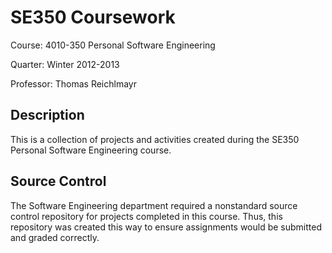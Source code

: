 SE350 Coursework
================

Course: 4010-350 Personal Software Engineering

Quarter: Winter 2012-2013

Professor: Thomas Reichlmayr

Description
-----------
This is a collection of projects and activities created during the SE350 Personal Software Engineering course.

Source Control
--------------
The Software Engineering department required a nonstandard source control repository for projects completed in this course. Thus, this repository was created this way to ensure assignments would be submitted and graded correctly.
